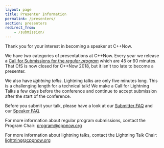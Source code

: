```yaml
---
layout: page
title: Presenter Information
permalink: /presenters/
section: presenters
redirect_from:
    - /submission/
---
```


Thank you for your interest in becoming a speaker at C++Now.

We have two categories of presentations at C++Now. Every year we release a <a href="/announcements/2017/12/2018-call-for-submissions/">Call for Submissions for the <i>regular program</i></a> which are 45 or 90 minutes. That CfS is now closed for C++Now 2018, but it isn't too late to become a presenter.

We also have <i>lightning talks</i>. Lightning talks are only five minutes long. This is a challenging length for a technical talk! We make a Call for Lightning Talks a few days before the conference and continue to accept submission after the start of the conference.

Before you submit your talk, please have a look at our [Submitter FAQ](/about/faq/#submitter-faq) and our [Speaker FAQ](/about/faq/#speaker-faq).

For more information about regular program submissions, contact the Program Chair: [program@cppnow.org](mailto:program@cppnow.org)

For more information about lightning talks, contact the Lightning Talk Chair: [lightning@cppnow.org](mailto:lightning@cppnow.org)

<!--After that, fill out the form below and we will review your submission.

<div id="ReactHook"></div>

<script src="/assets/js/forms/Submission.js"></script>-->

